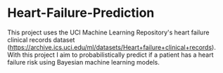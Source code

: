 # Heart-Failure-Prediction
This project uses the UCI Machine Learning Repository's heart failure clinical records dataset (https://archive.ics.uci.edu/ml/datasets/Heart+failure+clinical+records).<br/>
With this project I aim to probabilistically predict if a patient has a heart failure risk using Bayesian machine learning models.
